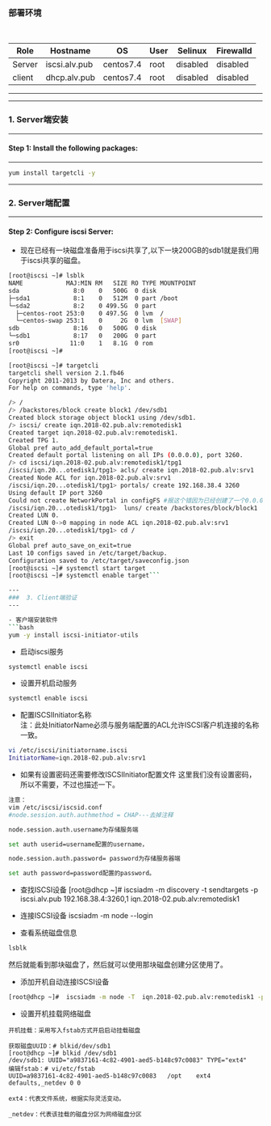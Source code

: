 ### 部署环境
<html>
<table>
    <thead>
        <th>Role</th>
        <th>Hostname</th>
        <th>OS</th>
        <th>User</th>
        <th>Selinux</th>
        <th>Firewalld</th>
    </thead>
    <tr>
        <td>Server</td>
        <td>iscsi.alv.pub</td>
        <td>centos7.4</td>
        <td>root</td>
        <td>disabled</td>
        <td>disabled</td>
    </tr>
    <tr>
        <td>client</td>
        <td>dhcp.alv.pub</td>
        <td>centos7.4</td>
         <td>root</td>
        <td>disabled</td>
        <td>disabled</td>
    </tr>
</table>
 </html>

---

---
###  1. Server端安装
---

#### Step 1: Install the following packages:

---

```bash
yum install targetcli -y
```


---
###  2. Server端配置
---

#### Step 2: Configure iscsi Server: 

- 现在已经有一块磁盘准备用于iscsi共享了,以下一块200GB的sdb1就是我们用于iscsi共享的磁盘。
```bash
[root@iscsi ~]# lsblk
NAME            MAJ:MIN RM   SIZE RO TYPE MOUNTPOINT
sda               8:0    0   500G  0 disk 
├─sda1            8:1    0   512M  0 part /boot
└─sda2            8:2    0 499.5G  0 part 
  ├─centos-root 253:0    0 497.5G  0 lvm  /
  └─centos-swap 253:1    0     2G  0 lvm  [SWAP]
sdb               8:16   0   500G  0 disk 
└─sdb1            8:17   0   200G  0 part 
sr0              11:0    1   8.1G  0 rom  
[root@iscsi ~]# 
```

```bash
[root@iscsi ~]# targetcli
targetcli shell version 2.1.fb46
Copyright 2011-2013 by Datera, Inc and others.
For help on commands, type 'help'.

/> /
/> /backstores/block create block1 /dev/sdb1
Created block storage object block1 using /dev/sdb1.
/> iscsi/ create iqn.2018-02.pub.alv:remotedisk1
Created target iqn.2018-02.pub.alv:remotedisk1.
Created TPG 1.
Global pref auto_add_default_portal=true
Created default portal listening on all IPs (0.0.0.0), port 3260.
/> cd iscsi/iqn.2018-02.pub.alv:remotedisk1/tpg1
/iscsi/iqn.20...otedisk1/tpg1> acls/ create iqn.2018-02.pub.alv:srv1
Created Node ACL for iqn.2018-02.pub.alv:srv1
/iscsi/iqn.20...otedisk1/tpg1> portals/ create 192.168.38.4 3260
Using default IP port 3260
Could not create NetworkPortal in configFS #报这个错因为已经创建了一个0.0.0.0:3260的了。
/iscsi/iqn.20...otedisk1/tpg1>  luns/ create /backstores/block/block1 
Created LUN 0.
Created LUN 0->0 mapping in node ACL iqn.2018-02.pub.alv:srv1
/iscsi/iqn.20...otedisk1/tpg1> cd /
/> exit
Global pref auto_save_on_exit=true
Last 10 configs saved in /etc/target/backup.
Configuration saved to /etc/target/saveconfig.json
[root@iscsi ~]# systemctl start target
[root@iscsi ~]# systemctl enable target```

---
###  3. Client端验证
---

- 客户端安装软件
```bash
yum -y install iscsi-initiator-utils
```

- 启动iscsi服务
```bash
systemctl enable iscsi
```
- 设置开机启动服务
```bash
systemctl enable iscsi
```
- 配置ISCSIInitiator名称 </br>
注：此处InitiatorName必须与服务端配置的ACL允许ISCSI客户机连接的名称一致。</br>
```bash
vi /etc/iscsi/initiatorname.iscsi
InitiatorName=iqn.2018-02.pub.alv:srv1
```
- 如果有设置密码还需要修改ISCSIInitiator配置文件
这里我们没有设置密码，所以不需要，不过也描述一下。
```bash
注意：
vim /etc/iscsi/iscsid.conf
#node.session.auth.authmethod = CHAP---去掉注释

node.session.auth.username为存储服务端

set auth userid=username配置的username，

node.session.auth.password= password为存储服务器端

set auth password=password配置的password。
```

- 查找ISCSI设备
[root@dhcp ~]# iscsiadm -m discovery -t sendtargets -p iscsi.alv.pub
192.168.38.4:3260,1 iqn.2018-02.pub.alv:remotedisk1

- 连接ISCSI设备
iscsiadm -m node --login

- 查看系统磁盘信息
```bash
lsblk
```
然后就能看到那块磁盘了，然后就可以使用那块磁盘创建分区使用了。

- 添加开机自动连接ISCSI设备
```bash
[root@dhcp ~]#  iscsiadm -m node -T  iqn.2018-02.pub.alv:remotedisk1 -piscsi.alv.pub:3260 -o update -n node.startup -v automatic
```

- 设置开机挂载网络磁盘 </br>

```
开机挂载：采用写入fstab方式开启启动挂载磁盘

获取磁盘UUID：# blkid/dev/sdb1
[root@dhcp ~]# blkid /dev/sdb1 
/dev/sdb1: UUID="a9837161-4c82-4901-aed5-b148c97c0083" TYPE="ext4" 
编辑fstab：# vi/etc/fstab
UUID=a9837161-4c82-4901-aed5-b148c97c0083   /opt    ext4    defaults,_netdev 0 0

ext4：代表文件系统，根据实际灵活变动。  

_netdev：代表该挂载的磁盘分区为网络磁盘分区
```
